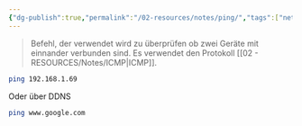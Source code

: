 ```yaml
---
{"dg-publish":true,"permalink":"/02-resources/notes/ping/","tags":["netzwerk","command","linux","windows"],"updated":"2024-07-22T13:44:34.822+02:00"}
---
```


> Befehl, der verwendet wird zu überprüfen ob zwei Geräte mit einnander verbunden sind.
> Es verwendet den Protokoll [[02 - RESOURCES/Notes/ICMP\|ICMP]].


```sh
ping 192.168.1.69
```
Oder über DDNS
```sh
ping www.google.com
```